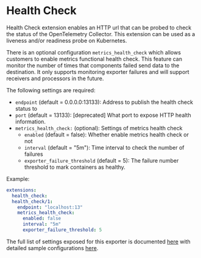 # Health Check

Health Check extension enables an HTTP url that can be probed to check the
status of the OpenTelemetry Collector. This extension can be used as a
liveness and/or readiness probe on Kubernetes.

There is an optional configuration `metrics_health_check` which allows 
customers to enable metrics functional health check. This feature can monitor the
number of times that components failed send data to the destination. It only 
supports monitoring exporter failures and will support receivers and processors in 
the future.

The following settings are required:

- `endpoint` (default = 0.0.0.0:13133): Address to publish the health check status to
- `port` (default = 13133): [deprecated] What port to expose HTTP health information.
- `metrics_health_check:` (optional): Settings of metrics health check
  - `enabled` (default = false): Whether enable metrics health check or not
  - `interval` (default = "5m"): Time interval to check the number of failures
  - `exporter_failure_threshold` (default = 5): The failure number threshold to mark 
  containers as healthy.

Example:

```yaml
extensions:
  health_check:
  health_check/1:
    endpoint: "localhost:13"
    metrics_health_check:
      enabled: false
      interval: "5m"
      exporter_failure_threshold: 5
```

The full list of settings exposed for this exporter is documented [here](./config.go)
with detailed sample configurations [here](./testdata/config.yaml).
